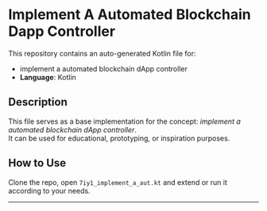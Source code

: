 # Implement A Automated Blockchain Dapp Controller

This repository contains an auto-generated Kotlin file for:

- implement a automated blockchain dApp controller
- **Language**: Kotlin

## Description

This file serves as a base implementation for the concept: *implement a automated blockchain dApp controller*.  
It can be used for educational, prototyping, or inspiration purposes.

## How to Use

Clone the repo, open `7iy1_implement_a_aut.kt` and extend or run it according to your needs.

---


